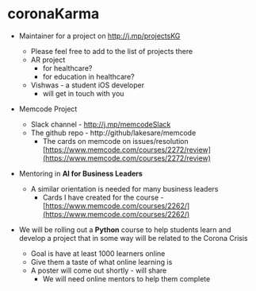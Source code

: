 

# coronaKarma 

 - Maintainer for a project on http://j.mp/projectsKG 
	 - Please feel free to add to the list of projects there
	 - AR project 
		 - for healthcare? 
		 - for education in healthcare? 
	 - Vishwas - a student iOS developer 
		 - will get in touch with you

- Memcode Project 
	- Slack channel  - http://j.mp/memcodeSlack 
	- The github repo - http://github/lakesare/memcode 
		- The cards on memcode on issues/resolution [https://www.memcode.com/courses/2272/review](https://www.memcode.com/courses/2272/review)

- Mentoring in **AI for Business Leaders** 
	- A similar orientation is needed for many business leaders
		- Cards I have created for the course - [https://www.memcode.com/courses/2262/](https://www.memcode.com/courses/2262/)

- We will be rolling out a **Python** course to help students learn and develop a project that in some way will be related to the Corona Crisis 
	- Goal is have at least 1000 learners online  
	- Give them a taste of what online learning is  
	- A poster will come out shortly - will share
		- We will need online mentors to help them complete


